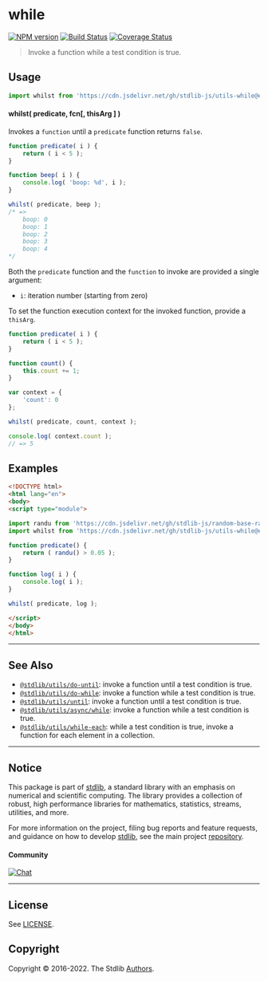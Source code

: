 <!--

@license Apache-2.0

Copyright (c) 2018 The Stdlib Authors.

Licensed under the Apache License, Version 2.0 (the "License");
you may not use this file except in compliance with the License.
You may obtain a copy of the License at

   http://www.apache.org/licenses/LICENSE-2.0

Unless required by applicable law or agreed to in writing, software
distributed under the License is distributed on an "AS IS" BASIS,
WITHOUT WARRANTIES OR CONDITIONS OF ANY KIND, either express or implied.
See the License for the specific language governing permissions and
limitations under the License.

-->

# while

[![NPM version][npm-image]][npm-url] [![Build Status][test-image]][test-url] [![Coverage Status][coverage-image]][coverage-url] <!-- [![dependencies][dependencies-image]][dependencies-url] -->

> Invoke a function while a test condition is true.

<!-- Section to include introductory text. Make sure to keep an empty line after the intro `section` element and another before the `/section` close. -->

<section class="intro">

</section>

<!-- /.intro -->

<!-- Package usage documentation. -->



<section class="usage">

## Usage

```javascript
import whilst from 'https://cdn.jsdelivr.net/gh/stdlib-js/utils-while@esm/index.mjs';
```

#### whilst( predicate, fcn\[, thisArg ] )

Invokes a `function` until a `predicate` function returns `false`.

```javascript
function predicate( i ) {
    return ( i < 5 );
}

function beep( i ) {
    console.log( 'boop: %d', i );
}

whilst( predicate, beep );
/* =>
    boop: 0
    boop: 1
    boop: 2
    boop: 3
    boop: 4
*/
```

Both the `predicate` function and the `function` to invoke are provided a single argument:

-   `i`: iteration number (starting from zero)

To set the function execution context for the invoked function, provide a `thisArg`.

```javascript
function predicate( i ) {
    return ( i < 5 );
}

function count() {
    this.count += 1;
}

var context = {
    'count': 0
};

whilst( predicate, count, context );

console.log( context.count );
// => 5
```

</section>

<!-- /.usage -->

<!-- Package usage notes. Make sure to keep an empty line after the `section` element and another before the `/section` close. -->

<section class="notes">

</section>

<!-- /.notes -->

<!-- Package usage examples. -->

<section class="examples">

## Examples

<!-- eslint no-undef: "error" -->

```html
<!DOCTYPE html>
<html lang="en">
<body>
<script type="module">

import randu from 'https://cdn.jsdelivr.net/gh/stdlib-js/random-base-randu@esm/index.mjs';
import whilst from 'https://cdn.jsdelivr.net/gh/stdlib-js/utils-while@esm/index.mjs';

function predicate() {
    return ( randu() > 0.05 );
}

function log( i ) {
    console.log( i );
}

whilst( predicate, log );

</script>
</body>
</html>
```

</section>

<!-- /.examples -->

<!-- Section to include cited references. If references are included, add a horizontal rule *before* the section. Make sure to keep an empty line after the `section` element and another before the `/section` close. -->

<section class="references">

</section>

<!-- /.references -->

<!-- Section for related `stdlib` packages. Do not manually edit this section, as it is automatically populated. -->

<section class="related">

* * *

## See Also

-   <span class="package-name">[`@stdlib/utils/do-until`][@stdlib/utils/do-until]</span><span class="delimiter">: </span><span class="description">invoke a function until a test condition is true.</span>
-   <span class="package-name">[`@stdlib/utils/do-while`][@stdlib/utils/do-while]</span><span class="delimiter">: </span><span class="description">invoke a function while a test condition is true.</span>
-   <span class="package-name">[`@stdlib/utils/until`][@stdlib/utils/until]</span><span class="delimiter">: </span><span class="description">invoke a function until a test condition is true.</span>
-   <span class="package-name">[`@stdlib/utils/async/while`][@stdlib/utils/async/while]</span><span class="delimiter">: </span><span class="description">invoke a function while a test condition is true.</span>
-   <span class="package-name">[`@stdlib/utils/while-each`][@stdlib/utils/while-each]</span><span class="delimiter">: </span><span class="description">while a test condition is true, invoke a function for each element in a collection.</span>

</section>

<!-- /.related -->

<!-- Section for all links. Make sure to keep an empty line after the `section` element and another before the `/section` close. -->


<section class="main-repo" >

* * *

## Notice

This package is part of [stdlib][stdlib], a standard library with an emphasis on numerical and scientific computing. The library provides a collection of robust, high performance libraries for mathematics, statistics, streams, utilities, and more.

For more information on the project, filing bug reports and feature requests, and guidance on how to develop [stdlib][stdlib], see the main project [repository][stdlib].

#### Community

[![Chat][chat-image]][chat-url]

---

## License

See [LICENSE][stdlib-license].


## Copyright

Copyright &copy; 2016-2022. The Stdlib [Authors][stdlib-authors].

</section>

<!-- /.stdlib -->

<!-- Section for all links. Make sure to keep an empty line after the `section` element and another before the `/section` close. -->

<section class="links">

[npm-image]: http://img.shields.io/npm/v/@stdlib/utils-while.svg
[npm-url]: https://npmjs.org/package/@stdlib/utils-while

[test-image]: https://github.com/stdlib-js/utils-while/actions/workflows/test.yml/badge.svg?branch=main
[test-url]: https://github.com/stdlib-js/utils-while/actions/workflows/test.yml?query=branch:main

[coverage-image]: https://img.shields.io/codecov/c/github/stdlib-js/utils-while/main.svg
[coverage-url]: https://codecov.io/github/stdlib-js/utils-while?branch=main

<!--

[dependencies-image]: https://img.shields.io/david/stdlib-js/utils-while.svg
[dependencies-url]: https://david-dm.org/stdlib-js/utils-while/main

-->

[chat-image]: https://img.shields.io/gitter/room/stdlib-js/stdlib.svg
[chat-url]: https://gitter.im/stdlib-js/stdlib/

[stdlib]: https://github.com/stdlib-js/stdlib

[stdlib-authors]: https://github.com/stdlib-js/stdlib/graphs/contributors

[umd]: https://github.com/umdjs/umd
[es-module]: https://developer.mozilla.org/en-US/docs/Web/JavaScript/Guide/Modules

[deno-url]: https://github.com/stdlib-js/utils-while/tree/deno
[umd-url]: https://github.com/stdlib-js/utils-while/tree/umd
[esm-url]: https://github.com/stdlib-js/utils-while/tree/esm

[stdlib-license]: https://raw.githubusercontent.com/stdlib-js/utils-while/main/LICENSE

<!-- <related-links> -->

[@stdlib/utils/do-until]: https://github.com/stdlib-js/utils-do-until/tree/esm

[@stdlib/utils/do-while]: https://github.com/stdlib-js/utils-do-while/tree/esm

[@stdlib/utils/until]: https://github.com/stdlib-js/utils-until/tree/esm

[@stdlib/utils/async/while]: https://github.com/stdlib-js/utils-async-while/tree/esm

[@stdlib/utils/while-each]: https://github.com/stdlib-js/utils-while-each/tree/esm

<!-- </related-links> -->

</section>

<!-- /.links -->
